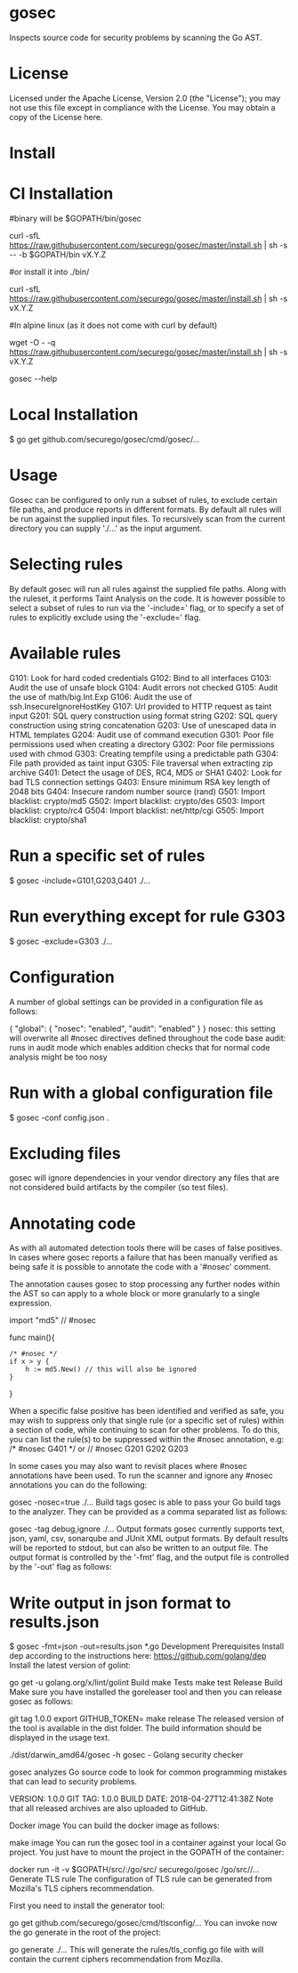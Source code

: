 # gosec

Inspects source code for security problems by scanning the Go AST.


# License
Licensed under the Apache License, Version 2.0 (the "License"); you may not use this file except in compliance with the License. You may obtain a copy of the License here.

# Install
# CI Installation

#binary will be $GOPATH/bin/gosec

curl -sfL https://raw.githubusercontent.com/securego/gosec/master/install.sh | sh -s -- -b $GOPATH/bin vX.Y.Z

#or install it into ./bin/

curl -sfL https://raw.githubusercontent.com/securego/gosec/master/install.sh | sh -s vX.Y.Z

#In alpine linux (as it does not come with curl by default)

wget -O - -q https://raw.githubusercontent.com/securego/gosec/master/install.sh | sh -s vX.Y.Z

gosec --help

# Local Installation
$ go get github.com/securego/gosec/cmd/gosec/...

# Usage
Gosec can be configured to only run a subset of rules, to exclude certain file paths, and produce reports in different formats. By default all rules will be run against the supplied input files. To recursively scan from the current directory you can supply './...' as the input argument.

# Selecting rules

By default gosec will run all rules against the supplied file paths. Along with the ruleset, it performs Taint Analysis on the code. It is however possible to select a subset of rules to run via the '-include=' flag, or to specify a set of rules to explicitly exclude using the '-exclude=' flag.

# Available rules
G101: Look for hard coded credentials
G102: Bind to all interfaces
G103: Audit the use of unsafe block
G104: Audit errors not checked
G105: Audit the use of math/big.Int.Exp
G106: Audit the use of ssh.InsecureIgnoreHostKey
G107: Url provided to HTTP request as taint input
G201: SQL query construction using format string
G202: SQL query construction using string concatenation
G203: Use of unescaped data in HTML templates
G204: Audit use of command execution
G301: Poor file permissions used when creating a directory
G302: Poor file permissions used with chmod
G303: Creating tempfile using a predictable path
G304: File path provided as taint input
G305: File traversal when extracting zip archive
G401: Detect the usage of DES, RC4, MD5 or SHA1
G402: Look for bad TLS connection settings
G403: Ensure minimum RSA key length of 2048 bits
G404: Insecure random number source (rand)
G501: Import blacklist: crypto/md5
G502: Import blacklist: crypto/des
G503: Import blacklist: crypto/rc4
G504: Import blacklist: net/http/cgi
G505: Import blacklist: crypto/sha1

# Run a specific set of rules
$ gosec -include=G101,G203,G401 ./...

# Run everything except for rule G303
$ gosec -exclude=G303 ./...

# Configuration
A number of global settings can be provided in a configuration file as follows:

{
    "global": {
        "nosec": "enabled",
        "audit": "enabled"
    }
}
nosec: this setting will overwrite all #nosec directives defined throughout the code base
audit: runs in audit mode which enables addition checks that for normal code analysis might be too nosy

# Run with a global configuration file
$ gosec -conf config.json .

# Excluding files
gosec will ignore dependencies in your vendor directory any files that are not considered build artifacts by the compiler (so test files).

# Annotating code
As with all automated detection tools there will be cases of false positives. In cases where gosec reports a failure that has been manually verified as being safe it is possible to annotate the code with a '#nosec' comment.

The annotation causes gosec to stop processing any further nodes within the AST so can apply to a whole block or more granularly to a single expression.

import "md5" // #nosec

func main(){

    /* #nosec */
    if x > y {
        h := md5.New() // this will also be ignored
    }

}

When a specific false positive has been identified and verified as safe, you may wish to suppress only that single rule (or a specific set of rules) within a section of code, while continuing to scan for other problems. To do this, you can list the rule(s) to be suppressed within the #nosec annotation, e.g: /* #nosec G401 */ or // #nosec G201 G202 G203

In some cases you may also want to revisit places where #nosec annotations have been used. To run the scanner and ignore any #nosec annotations you can do the following:

gosec -nosec=true ./...
Build tags
gosec is able to pass your Go build tags to the analyzer. They can be provided as a comma separated list as follows:

gosec -tag debug,ignore ./...
Output formats
gosec currently supports text, json, yaml, csv, sonarqube and JUnit XML output formats. By default results will be reported to stdout, but can also be written to an output file. The output format is controlled by the '-fmt' flag, and the output file is controlled by the '-out' flag as follows:

# Write output in json format to results.json
$ gosec -fmt=json -out=results.json *.go
Development
Prerequisites
Install dep according to the instructions here: https://github.com/golang/dep Install the latest version of golint:

go get -u golang.org/x/lint/golint
Build
make
Tests
make test
Release Build
Make sure you have installed the goreleaser tool and then you can release gosec as follows:

git tag 1.0.0
export GITHUB_TOKEN=<YOUR GITHUB TOKEN>
make release
The released version of the tool is available in the dist folder. The build information should be displayed in the usage text.

./dist/darwin_amd64/gosec -h
gosec  - Golang security checker

gosec analyzes Go source code to look for common programming mistakes that
can lead to security problems.

VERSION: 1.0.0
GIT TAG: 1.0.0
BUILD DATE: 2018-04-27T12:41:38Z
Note that all released archives are also uploaded to GitHub.

Docker image
You can build the docker image as follows:

make image
You can run the gosec tool in a container against your local Go project. You just have to mount the project in the GOPATH of the container:

docker run -it -v $GOPATH/src/<YOUR PROJECT PATH>:/go/src/<YOUR PROJECT PATH> securego/gosec /go/src/<YOUR PROJECT PATH>/...
Generate TLS rule
The configuration of TLS rule can be generated from Mozilla's TLS ciphers recommendation.

First you need to install the generator tool:

go get github.com/securego/gosec/cmd/tlsconfig/...
You can invoke now the go generate in the root of the project:

go generate ./...
This will generate the rules/tls_config.go file with will contain the current ciphers recommendation from Mozilla.
